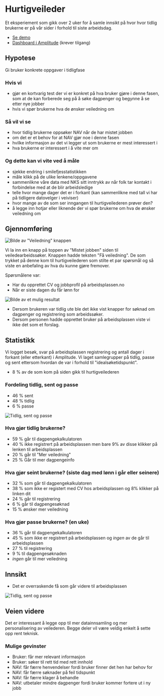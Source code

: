<div className="container mx-auto mt-2 mb-4">

# Hurtigveileder

Et eksperiement som gikk over 2 uker for å samle innsikt på hvor hvor tidlig brukerne er på vår sider i forhold til siste arbeidsdag.

- [Se demo](https://hurtigveileder.nav.party)
- [Dashboard i Amplitude](https://analytics.amplitude.com/nav/dashboard/h3llh79) (krever tilgang)

## Hypotese

Gi bruker konkrete oppgaver i tidligfase

### Hvis vi
- gjør en kortvarig test der vi er konkret på hva bruker gjøre i denne fasen, som at de kan forberede seg på å søke dagpenger og begynne å se etter nye jobber
- hvis vi spør brukerne hva de ønsker veiledning om

### Så vil vi se
- hvor tidlig brukerne oppsøker NAV når de har mistet jobben
- om det er et behov for at NAV gjør noe i denne fasen
- hvilke informasjon av det vi legger ut som brukerne er mest interessert i
- hva brukerne er interessert i å vite mer om

### Og dette kan vi vite ved å måle
- sjekke endring i smilefjesstatistikken
- måle klikk på de ulike lenkene/oppgavene
- sammenlikne våre data med NKS sitt inntrykk av når folk tar kontakt i forbindelse med at de blir arbeidsledige
- telle hvor mange dager det er i forkant (kan sammenlikne med tall vi har på tidligere datovelger i veiviser)
- hvor mange av de som ser inngangen til hurtigveilederen prøver den?
- å legge inn hotjar eller liknende der vi spør brukerne om hva de ønsker veiledning om

## Gjennomføring

![Bilde av "Veiledning" knappen](/images/muligheter/hurtigveileder/inngang-til-hurtigveileder.png)

Vi la inn en knapp på toppen av "Mistet jobben" siden til veiledearbeidssøker.
Knappen hadde teksten "Få veiledning". De som trykket på denne kom til hurtigveilederen som stilte et par spørsmål og så viste en anbefaling av hva du kunne gjøre fremover.

Spørsmålene var:
- Har du opprettet CV og jobbprofil på arbeidsplassen.no
- Når er siste dagen du får lønn for

![Bilde av et mulig resultat](/images/muligheter/hurtigveileder/mulig-resultat-av-veileder.png)

- Dersom brukeren var tidlig ute ble det ikke vist knapper for søknad om dagpenger og registrering som arbeidssøker.
- Dersom personen hadde opprettet bruker på arbeidsplassen viste vi ikke det som et forslag.

## Statistikk

Vi logget besøk, svar på arbeidsplassen registrering og antall dager i forkant (eller etterkant) i Amplitude. Vi laget samlegrupper på tidlig, passe og sent ettersom hvordan de var i forhold til "idealsøketidspunkt".

- 8 % av de som kom på siden gikk til hurtigveilederen

### Fordeling tidlig, sent og passe

- 46 % sent
- 48 % tidlig
- 6 % passe

![Tidlig, sent og passe](/images/muligheter/hurtigveileder/besok-og-fordeling.png)
 
### Hva gjør tidlig brukerne?
- 59 % går til dagpengekalkulatoren
- 40 % ikke registrert på arbeidsplassen men bare 9% av disse klikker på lenken til arbeidsplassen
- 20 % går til "Mer veiledning"
- 25 % Går til mer dagpengeinfo
 
### Hva gjør seint brukerne? (siste dag med lønn i går eller seinere)
- 32 % som går til dagpengekalkulatoren
- 38 % som ikke er registert med CV hos arbeidsplassen og 8% klikker på linken dit
- 24 % går til registrering
- 6 % går til dagpengesøknad
- 15 % ønsker mer veiledning

### Hva gjør passe brukerne? (en uke)
- 36 % går til dagpengekalkulatoren
- 45 % som ikke er registrert på arbeidsplassen og *ingen* av de går til arbeidsplassen
- 27 % til registrering
- 9 % til dagpengesøknaden
- *ingen* går til mer veiledning

## Innsikt

- Det er overraskende få som går videre til arbeidsplassen

![Tidlig, sent og passe](/images/muligheter/hurtigveileder/arbeidsplassen.png)

## Veien videre

Det er interessant å legge opp til mer datainnsamling og mer personalisering av veilederen.
Begge deler vil være veldig enkelt å sette opp rent teknisk.

### Mulige gevinster

- Bruker: får mer relevant informasjon
- Bruker: søker til rett tid med rett innhold
- NAV: får færre henvendelser fordi bruker finner det hen har behov for
- NAV: får færre søknader på feil tidspunkt
- NAV: får færre klager å behandle
- NAV: utbetaler mindre dagpenger fordi bruker kommer fortere ut i ny jobb 

</div>